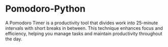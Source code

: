# Pomodoro-Python
A Pomodoro Timer is a productivity tool that divides work into 25-minute intervals with short breaks in between. This technique enhances focus and efficiency, helping you manage tasks and maintain productivity throughout the day.
